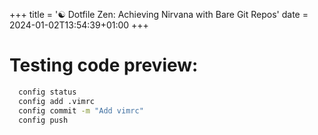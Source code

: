 +++
title = '☯️  Dotfile Zen: Achieving Nirvana with Bare Git Repos'
date = 2024-01-02T13:54:39+01:00
+++

# Testing code preview:

```bash
  config status
  config add .vimrc
  config commit -m "Add vimrc"
  config push
```
